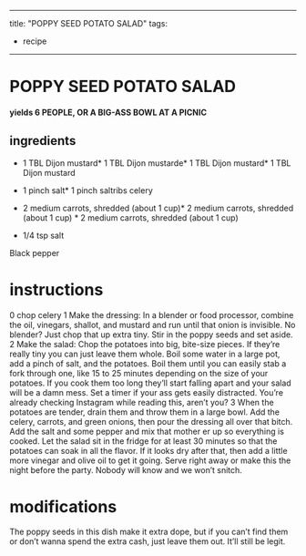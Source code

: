 

	
---
title: "POPPY SEED POTATO SALAD"
tags:
  - recipe
---
# POPPY SEED POTATO SALAD
#### yields 6 PEOPLE, OR A BIG-ASS BOWL AT A PICNIC
## ingredients
* 1 TBL Dijon mustard* 1 TBL Dijon mustarde* 1 TBL Dijon mustard* 1 TBL Dijon mustard
* 1 pinch salt* 1 pinch saltribs celery

* 2 medium carrots, shredded (about 1 cup)* 2 medium carrots, shredded (about 1 cup) * 2 medium carrots, shredded (about 1 cup)
* 1/4 tsp salt

Black pepper

# instructions
0 chop celery
1 Make the dressing: In a blender or food processor, combine the oil, vinegars, shallot, and mustard and run until that onion is  invisible. No blender? Just chop that    up extra tiny. Stir in the poppy seeds and set aside.
2 Make the salad: Chop the potatoes into big, bite-size pieces. If they’re really tiny you can just leave them whole. Boil some water in a large pot, add a pinch of salt, and the potatoes. Boil them until you can easily stab a fork through one, like 15 to 25 minutes depending on the size of your potatoes. If you cook them too long they’ll start falling apart and your salad will be a damn mess. Set a timer if your ass gets easily distracted. You’re already checking Instagram while reading this, aren’t you?
3 When the potatoes are tender, drain them and throw them in a large bowl. Add the celery, carrots, and green onions, then pour the dressing all over that bitch. Add the salt and some pepper and mix that mother er up so everything is cooked. Let the salad sit in the fridge for at least 30 minutes so that the potatoes can soak in all the flavor. If it looks dry after that, then add a little more vinegar and olive oil to get it going. Serve right away or make this    the night before the party. Nobody will  know and we won’t snitch.

# modifications

The poppy seeds in this dish make it extra dope, but if you can’t find them or don’t wanna spend the extra cash, just leave them out. It’ll still be legit.
	

